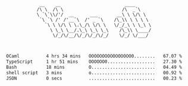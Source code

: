 <div align="center">
<pre><code>
 __    __                        ____      
/\ \  /\ \                      /\  _`\    
\ `\`\\/'/  __      ___       __\ \ \/\ \  
 `\ `\ /' /'__`\  /' _ `\    /\_\\ \ \ \ \ 
   `\ \ \/\ \ \.\_/\ \/\ \   \/_/_\ \ \_\ \
     \ \_\ \__/.\_\ \_\ \_\    /\_\\ \____/
      \/_/\/__/\/_/\/_/\/_/    \/_/ \/___/ 
                                           

</code></pre>

<!--START_SECTION:waka-->

```txt
OCaml          4 hrs 34 mins   OOOOOOOOOOOOOOOO0........   67.07 %
TypeScript     1 hr 51 mins    OOOOOO0..................   27.30 %
Bash           18 mins         O........................   04.49 %
shell script   3 mins          o........................   00.92 %
JSON           0 secs          .........................   00.23 %
```

<!--END_SECTION:waka-->
